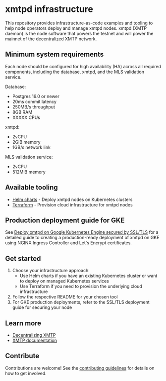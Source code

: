 # xmtpd infrastructure

This repository provides infrastructure-as-code examples and tooling to help node operators deploy and manage xmtpd nodes. xmtpd (XMTP daemon) is the node software that powers the testnet and will power the mainnet of the decentralized XMTP network.

## Minimum system requirements

Each node should be configured for high availability (HA) across all required components, including the database, xmtpd, and the MLS validation service.

Database:
- Postgres 16.0 or newer
- 20ms commit latency
- 250MB/s throughput
- 8GB RAM
- XXXXX CPUs

xmtpd:
- 2vCPU
- 2GiB memory
- 1GB/s network link

MLS validation service:
- 2vCPU
- 512MiB memory

## Available tooling

- [Helm charts](./helm/README.md) - Deploy xmtpd nodes on Kubernetes clusters
- [Terraform](./terraform/README.md) - Provision cloud infrastructure for xmtpd nodes

## Production deployment guide for GKE

See [Deploy xmtpd on Google Kubernetes Engine secured by SSL/TLS](./doc/nginx-cert-gke.md) for a detailed guide to creating a production-ready deployment of xmtpd on GKE using NGINX Ingress Controller and Let's Encrypt certificates.

## Get started

1. Choose your infrastructure approach:
   - Use Helm charts if you have an existing Kubernetes cluster or want to deploy on managed Kubernetes services
   - Use Terraform if you need to provision the underlying cloud infrastructure
2. Follow the respective README for your chosen tool
3. For GKE production deployments, refer to the SSL/TLS deployment guide for securing your node

## Learn more

- [Decentralizing XMTP](https://xmtp.org/decentralizing-xmtp)
- [XMTP documentation](https://docs.xmtp.org)

## Contribute

Contributions are welcome! See the [contributing guidelines](CONTRIBUTING.md) for details on how to get involved.
